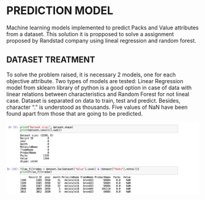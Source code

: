 # PREDICTION MODEL
Machine learning models implemented to predict Packs and Value attributes from a dataset. This solution it is propposed to solve a assignment proposed by Randstad company using lineal regression and random forest.

## DATASET TREATMENT

To solve the problem raised, it is necessary 2 models, one for each objective attribute.
Two types of models are tested: Linear Regression model from sklearn library of python is a good option in case of data with linear relations between characteristics and Random Forest for not lineal case.
Dataset is separated on data to train, test and predict. Besides, character “.” is understood as thousands.
Five values of NaN have been found apart from those that are going to be predicted.

<img src="readmeImages/nan.png?raw=true"/>
